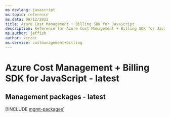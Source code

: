 ```yaml
---
ms.devlang: javascript
ms.topic: reference
ms.data: 09/12/2022
title: Azure Cost Management + Billing SDK for JavaScript
description: Reference for Azure Cost Management + Billing SDK for JavaScript
ms.author: jeffish
author: xirzec
ms.service: costmanagement+billing
---
```

# Azure Cost Management + Billing SDK for JavaScript - latest

## Management packages - latest
[!INCLUDE [mgmt-packages](cost-management-+-billing-mgmt-index.md)]